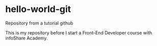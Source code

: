 # hello-world-git
Repository from a tutorial github

This is my repository before I start a Front-End Developer course with infoShare Academy.
